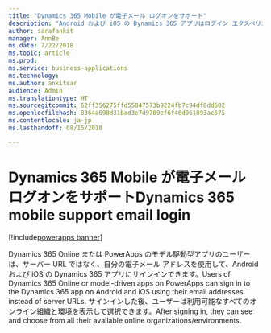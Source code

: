 ```yaml
---
title: "Dynamics 365 Mobile が電子メール ログオンをサポート"
description: "Android および iOS の Dynamics 365 アプリはログイン エクスペリエンスの向上をサポートします"
author: sarafankit
manager: AnnBe
ms.date: 7/22/2018
ms.topic: article
ms.prod: 
ms.service: business-applications
ms.technology: 
ms.author: ankitsar
audience: Admin
ms.translationtype: HT
ms.sourcegitcommit: 62ff356275ffd55047573b9224fb7c94df8dd602
ms.openlocfilehash: 8364a698d31bad3e7d9709ef6f46d961893ac675
ms.contentlocale: ja-jp
ms.lasthandoff: 08/15/2018

---
```

# <a name="dynamics-365-mobile-support-email-login"></a><span data-ttu-id="f40b9-103">Dynamics 365 Mobile が電子メール ログオンをサポート</span><span class="sxs-lookup"><span data-stu-id="f40b9-103">Dynamics 365 mobile support email login</span></span>

[!include[powerapps banner](../includes/powerapps.md)]




<span data-ttu-id="f40b9-104">Dynamics 365 Online または PowerApps のモデル駆動型アプリのユーザーは、サーバー URL ではなく、自分の電子メール アドレスを使用して、Android および iOS の Dynamics 365 アプリにサインインできます。</span><span class="sxs-lookup"><span data-stu-id="f40b9-104">Users of Dynamics 365 Online or model-driven apps on PowerApps can sign in to the Dynamics 365 app on Android and iOS using their email addresses instead of server URLs.</span></span> <span data-ttu-id="f40b9-105">サインインした後、ユーザーは利用可能なすべてのオンライン組織と環境を表示して選択できます。</span><span class="sxs-lookup"><span data-stu-id="f40b9-105">After signing in, they can see and choose from all their available online organizations/environments.</span></span>

